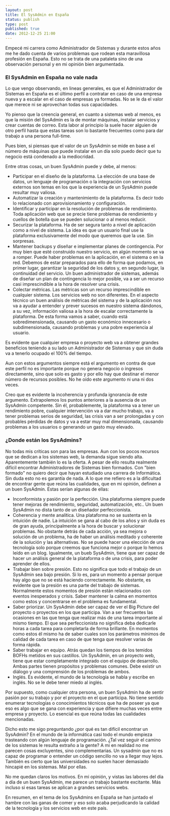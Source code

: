 ```yaml
--- 
layout: post
title: El SysAdmin en España
status: publish
type: post
published: true
date: 2012-12-25 21:00
---
```


Empecé mi carrera como Administrador de Sistemas y durante estos años me he dado cuenta de varios problemas que rodean esta maravillosa profesión en España. Esto no se trata de una pataleta sino de una observación personal y en mi opinión bien argumentada.

### El SysAdmin en España no vale nada
Lo que vengo observando, en lineas generales, es que el Administrador de Sistemas en España es el último perfil a contratar en caso de una empresa nueva y a escalar en el caso de empresas ya formadas. No se le da el valor que merece ni se aprovechan todas sus capacidades.

Yo pienso que la creencia general, en cuanto a sistemas web al menos, es que la misión del SysAdmin es la de montar máquinas, instalar servicios y crear cuentas de correo.
Esta labor al principio la suele hacer alguien de otro perfil hasta que estas tareas son lo bastante frecuentes como para dar trabajo a una persona full-time.

Pues bien, si piensas que el valor de un SysAdmin se mide en base a el número de máquinas que puede instalar en un día solo puedo decir que tu negocio está condenado a la mediocridad.

Entre otras cosas, un buen SysAdmin puede y debe, al menos:

* Participar en el diseño de la plataforma. La elección de una base de datos, un lenguaje de programación o la integración con servicios externos son temas en los que la experiencia de un SysAdmin puede resultar muy valiosa.
* Automatizar la creación y mantenimiento de la plataforma. Es decir todo lo relacionado con aprovisionamiento y configuración. 
* Identificar y participar en la resolución de problemas de rendimiento. Toda aplicación web que se precie tiene problemas de rendimiento y cuellos de botella que se pueden solucionar o al menos reducir.
* Securizar la plataforma. Ha de ser segura tanto a nivel de aplicación como a nivel de sistema. La idea es que un usuario final use la plataforma exclusivamente del modo que queremos que la use. Sin sorpresas.
* Mantener backups y diseñar e implementar planes de contingencia. Por muy bien que esté construido nuestro servicio, en algún momento se va a romper. Puede haber problemas en la aplicación, en el sistema o en la red. Debemos de estar preparados para ello de forma que podamos, en primer lugar, garantizar la seguridad de los datos y, en segundo lugar, la continuidad del servicio. Un buen administrador de sistemas, además de diseñar un plan de contingencia lo mejor posible, va a ser un recurso casi imprescindible a la hora de resolver una crisis.
* Colectar métricas. Las métricas son un recurso imprescindible en cualquier sistema. Los servicios web no son diferentes. En el aspecto técnico un buen análisis de métricas del sistema y de la aplicación nos va a ayudar a entender y prever sucesos en nuestro sistema dándonos, a su vez, información valiosa a la hora de escalar correctamente la plataforma. De esta forma vamos a saber, cuando está sobredimensionada, causando un gasto económico innecesario o subdimensionada, causando problemas y una pobre experiencia al usuario.

Es evidente que cualquier empresa o proyecto web va a obtener grandes beneficios teniendo a su lado un Administrador de Sistemas y que sin duda va a tenerlo ocupado el 100% del tiempo.

Aun con estos argumentos siempre está el argumento en contra de que este perfil no es importante porque no genera negocio o ingresos directamente, sino que solo es gasto y por ello hay que destinar el menor número de recursos posibles. No he oído este argumento ni una ni dos veces.

Creo que es evidente la incoherencia y profunda ignorancia de este argumento. Extrapolemos los puntos anteriores a la ausencia de un SysAdmin competente. Sin él, probablemente, la plataforma va a tener un rendimiento pobre, cualquier intervención va a dar mucho trabajo, va a tener problemas serios de seguridad, las crisis van a ser prolongadas y con probables pérdidas de datos y va a estar muy mal dimensionada, causando problemas a los usuarios o generando un gasto muy elevado.

### ¿Donde están los SysAdmins?
No todas mis críticas son para las empresas.
Aun con los pocos recursos que se dedican a los sistemas web, la demanda sigue siendo alta. Aparentemente también lo es la oferta. A pesar de ello resulta realmente difícil encontrar Administradores de Sistemas bien formados. Con "bien formado" no quiero decir que hayan estudiado una carrera de Informática. Sin duda esto no es garantía de nada. A lo que me refiero es a la dificultad de encontrar gente que reúna las cualidades, que en mi opinión, definen a un buen SysAdmin. Estas serían algunas de ellas:

* Inconformista y pasión por la perfección. Una plataforma siempre puede tener mejoras de rendimiento, seguridad, automatización, etc.. Un buen SysAdmin no dista tanto de un diseñador perfeccionista.
* Coherencia y mente analítica. Una plataforma no se sustenta en la intuición de nadie. La intuición se gana al cabo de los años y sin duda es de gran ayuda, principalmente a la hora de buscar y solucionar problemas. No obstante detrás de cada acción, ya sea mejora o solución de un problema, ha de haber un análisis meditado y coherente de la solución y las alternativas. No se puede hacer una elección de una tecnología solo porque creemos que funciona mejor o porque lo hemos leído en un blog. Igualmente, un bueb SysAdmin, tiene que ser capaz de hacer un análisis general de la plataforma o de una crisis, para poder aprender de ellos.
* Trabajar bien sobre presión. Esto no significa que todo el trabajo de un SysAdmin sea bajo presión. Si lo es, para un momento a pensar porque hay algo que no se está haciendo correctamente. No obstante, es evidente que la presión es una parte del trabajo de sistemas. Normalmente estos momentos de presión están relacionados con eventos inesperados y crisis. Saber mantener la calma en momentos como estos y concentrarse en el problema es fundamental.
* Saber priorizar. Un SysAdmin debe ser capaz de ver el Big Picture del proyecto o proyectos en los que participa. Van a ser frecuentes las ocasiones en las que tenga que realizar más de una tarea importante al mismo tiempo. El que sea perfeccionista no significa deba dedicarle horas a cada tarea para completarla de forma brillante. En momentos como estos él mismo ha de saber cuales son los parámetros mínimos de calidad de cada tarea en caso de que tenga que resolver varias de forma rápida.
* Saber trabajar en equipo. Atrás quedan los tiempos de los temidos BOFHs metidos en sus castillos. Un SysAdmin, en un proyecto web, tiene que estar completamente integrado con el equipo de desarrollo. Ambas partes tienen propósitos y problemas comunes. Debe existir un diálogo y una comprensión de los problemas de ambos.
* Inglés. Es evidente, el mundo de la tecnología se habla y escribe en inglés. No se le debe tener miedo al inglés. 

Por supuesto, como cualquier otra persona, un buen SysAdmin ha de sentir pasión por su trabajo y por el proyecto en el que participa.
No tiene sentido enumerar tecnologías o conocimientos técnicos que ha de poseer ya que eso es algo que se gana con experiencia y que difiere muchas veces entre empresa y proyecto. Lo esencial es que reúna todas las cualidades mencionadas.

Dicho esto me sigo preguntando ¿por qué es tan difícil encontrar un SysAdmin?
En el mundo de la informática casi todo el mundo empieza trasteando con algún lenguaje de programación. ¿Tal vez seguir el camino de los sistemas le resulta extraño a la gente? A mi en realidad no me parecen cosas excluyentes, sino complementarias. Un sysadmin que no es capaz de programar o entender un código sencillo no va a llegar muy lejos.
También es cierto que las universidades no suelen hacer demasiado hincapié en los sistemas. Mal por ellas.

No me quedan claros los motivos. En mi opinión, y vistas las labores del día a día de un buen SysAdmin, me parece un trabajo bastante excitante. Más incluso si esas tareas se aplican a grandes servicios webs.


En resumen, en el tema de los SysAdmins en España se han juntado el hambre con las ganas de comer y eso solo acaba perjudicando la calidad de la tecnología y los servicios web en este país.
